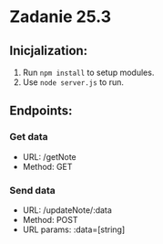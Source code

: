 # Zadanie 25.3

## Inicjalization: 
1. Run `npm install` to setup modules.
2. Use `node server.js` to run.

## Endpoints: 

### Get data
* URL:  /getNote
* Method: GET

### Send data
* URL: /updateNote/:data
* Method: POST 
* URL params: :data=[string]
